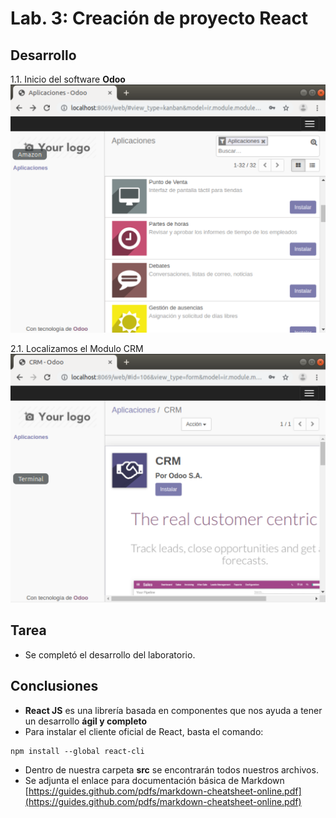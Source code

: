 # Lab. 3: Creación de proyecto React

## Desarrollo

1.1. Inicio del software **Odoo**
![odoo1](images/1.png)

2.1. Localizamos el Modulo CRM
![odoo2](images/2.png)


## Tarea

- Se completó el desarrollo del laboratorio.

## Conclusiones

- **React JS** es una librería basada en componentes que nos ayuda a tener un desarrollo __ágil y completo__
- Para instalar el cliente oficial de React, basta el comando:
```
npm install --global react-cli
```
- Dentro de nuestra carpeta **src** se encontrarán todos nuestros archivos.
- Se adjunta el enlace para documentación básica de Markdown [https://guides.github.com/pdfs/markdown-cheatsheet-online.pdf](https://guides.github.com/pdfs/markdown-cheatsheet-online.pdf)